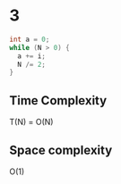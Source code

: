 # 3

```cpp
int a = 0;
while (N > 0) {
  a += i;
  N /= 2;
}
```


## Time Complexity

T(N) = O(N)

## Space complexity

O(1)

